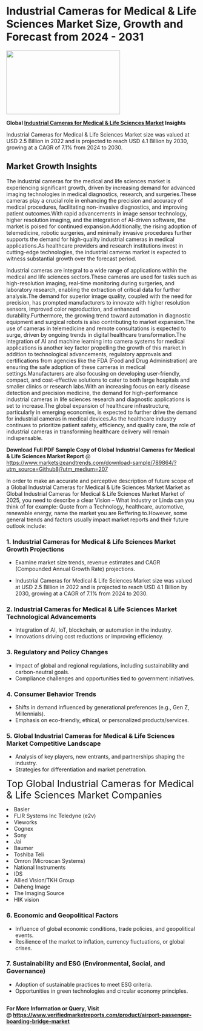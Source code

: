 <H1>Industrial Cameras for Medical & Life Sciences Market Size, Growth and Forecast from 2024 - 2031</H1><img class="aligncenter size-medium wp-image-584254" src="https://thirdeyenews.in/wp-content/uploads/2024/09/Global-Market-Research-300x168.jpeg" alt="" width="300" height="168" /><p><strong>Global&nbsp;<a href="https://www.marketsizeandtrends.com/download-sample/789864/?utm_source=Github8j?utm_medium=207">Industrial Cameras for Medical & Life Sciences Market</a> Insights</strong></p><p>Industrial Cameras for Medical & Life Sciences Market size was valued at USD 2.5 Billion in 2022 and is projected to reach USD 4.1 Billion by 2030, growing at a CAGR of 7.1% from 2024 to 2030.</p><p><h2>Market Growth Insights</h2> <p>The industrial cameras for the medical and life sciences market is experiencing significant growth, driven by increasing demand for advanced imaging technologies in medical diagnostics, research, and surgeries.These cameras play a crucial role in enhancing the precision and accuracy of medical procedures, facilitating non-invasive diagnostics, and improving patient outcomes.With rapid advancements in image sensor technology, higher resolution imaging, and the integration of AI-driven software, the market is poised for continued expansion.Additionally, the rising adoption of telemedicine, robotic surgeries, and minimally invasive procedures further supports the demand for high-quality industrial cameras in medical applications.As healthcare providers and research institutions invest in cutting-edge technologies, the industrial cameras market is expected to witness substantial growth over the forecast period.</p> <p>Industrial cameras are integral to a wide range of applications within the medical and life sciences sectors.These cameras are used for tasks such as high-resolution imaging, real-time monitoring during surgeries, and laboratory research, enabling the extraction of critical data for further analysis.The demand for superior image quality, coupled with the need for precision, has prompted manufacturers to innovate with higher resolution sensors, improved color reproduction, and enhanced durability.Furthermore, the growing trend toward automation in diagnostic equipment and surgical robots is also contributing to market expansion.The use of cameras in telemedicine and remote consultations is expected to surge, driven by ongoing trends in digital healthcare transformation.The integration of AI and machine learning into camera systems for medical applications is another key factor propelling the growth of this market.In addition to technological advancements, regulatory approvals and certifications from agencies like the FDA (Food and Drug Administration) are ensuring the safe adoption of these cameras in medical settings.Manufacturers are also focusing on developing user-friendly, compact, and cost-effective solutions to cater to both large hospitals and smaller clinics or research labs.With an increasing focus on early disease detection and precision medicine, the demand for high-performance industrial cameras in life sciences research and diagnostic applications is set to increase.The global expansion of healthcare infrastructure, particularly in emerging economies, is expected to further drive the demand for industrial cameras in medical devices.As the healthcare industry continues to prioritize patient safety, efficiency, and quality care, the role of industrial cameras in transforming healthcare delivery will remain indispensable.</p> <p><span class=""><strong>Download Full PDF Sample Copy of Global Industrial Cameras for Medical & Life Sciences Market Report</strong> @ <a href="https://www.marketsizeandtrends.com/download-sample/789864/?utm_source=Github8j?utm_medium=207" target="_blank">https://www.marketsizeandtrends.com/download-sample/789864/?utm_source=Github8j?utm_medium=207</a></span></p><p>In order to make an accurate and perceptive description of future scope of a Global&nbsp;Industrial Cameras for Medical & Life Sciences Market Market as Global&nbsp;Industrial Cameras for Medical & Life Sciences Market Market of 2025, you need to describe a clear Vision &ndash; What Industry or Linda can you think of for example: Quote from a Technology, healthcare, automotive, renewable energy, name the market you are Reffering to.However, some general trends and factors usually impact market reports and their future outlook include:</p><h3>1.&nbsp;<strong>Industrial Cameras for Medical & Life Sciences Market Growth Projections</strong></h3><ul><li>Examine market size trends, revenue estimates and CAGR (Compounded Annual Growth Rate) projections.</li><li><p>Industrial Cameras for Medical & Life Sciences Market size was valued at USD 2.5 Billion in 2022 and is projected to reach USD 4.1 Billion by 2030, growing at a CAGR of 7.1% from 2024 to 2030.</p></li></ul><h3>2.&nbsp;<strong>Industrial Cameras for Medical & Life Sciences Market Technological Advancements</strong></h3><ul><li>Integration of AI, IoT, blockchain, or automation in the industry.</li><li>Innovations driving cost reductions or improving efficiency.</li></ul><h3>3.&nbsp;<strong>Regulatory and Policy Changes</strong></h3><ul><li>Impact of global and regional regulations, including sustainability and carbon-neutral goals.</li><li>Compliance challenges and opportunities tied to government initiatives.</li></ul><h3>4.&nbsp;<strong>Consumer Behavior Trends</strong></h3><ul><li>Shifts in demand influenced by generational preferences (e.g., Gen Z, Millennials).</li><li>Emphasis on eco-friendly, ethical, or personalized products/services.</li></ul><h3>5.&nbsp;<strong>Global Industrial Cameras for Medical & Life Sciences Market Competitive Landscape</strong></h3><ul><li>Analysis of key players, new entrants, and partnerships shaping the industry.</li><li>Strategies for differentiation and market penetration.</li></ul><p data-pm-slice="1 1 []"><span style="color: inherit; font-family: inherit; font-size: 25px;">Top Global Industrial Cameras for Medical & Life Sciences Market Companies</span></p><div class="" data-test-id=""><p><li>Basler</li><li> FLIR Systems Inc Teledyne (e2v)</li><li> Vieworks</li><li> Cognex</li><li> Sony</li><li> Jai</li><li> Baumer</li><li> Toshiba Teli</li><li> Omron (Microscan Systems)</li><li> National Instruments</li><li> IDS</li><li> Allied Vision/TKH Group</li><li> Daheng Image</li><li> The Imaging Source</li><li> HIK vision</li></p></div><h3>6.&nbsp;<strong>Economic and Geopolitical Factors</strong></h3><ul><li>Influence of global economic conditions, trade policies, and geopolitical events.</li><li>Resilience of the market to inflation, currency fluctuations, or global crises.</li></ul><h3>7.&nbsp;<strong>Sustainability and ESG (Environmental, Social, and Governance)</strong></h3><ul><li>Adoption of sustainable practices to meet ESG criteria.</li><li>Opportunities in green technologies and circular economy principles.</li></ul><h2><strong style="font-size: 14px;">For More Information or Query, Visit @&nbsp;</strong><a style="background-color: #ffffff; font-size: 14px;" href="https://www.marketsizeandtrends.com/report/industrial-cameras-for-medical-and-life-sciences-market/" target="_blank">https://www.verifiedmarketreports.com/product/airport-passenger-boarding-bridge-market</a></h2>